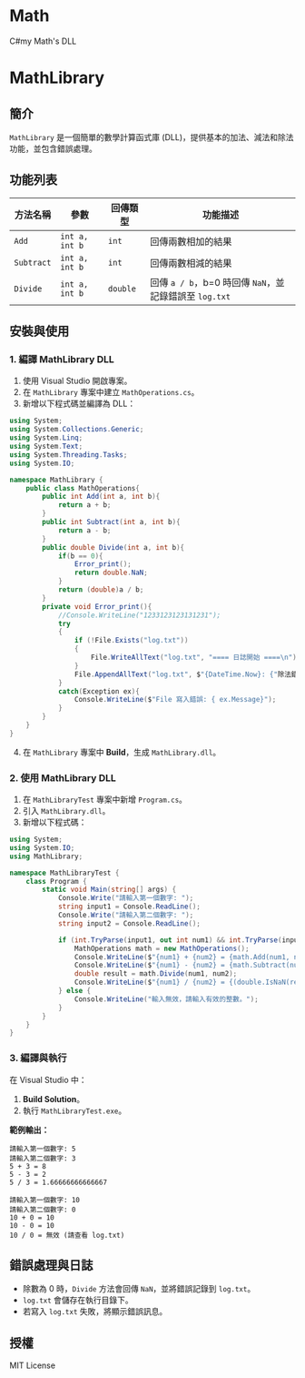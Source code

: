 # Math
C#my Math's DLL
# MathLibrary

## 簡介

`MathLibrary` 是一個簡單的數學計算函式庫 (DLL)，提供基本的加法、減法和除法功能，並包含錯誤處理。

## 功能列表

| 方法名稱       | 參數             | 回傳類型     | 功能描述                                      |
| ---------- | -------------- | -------- | ----------------------------------------- |
| `Add`      | `int a, int b` | `int`    | 回傳兩數相加的結果                                 |
| `Subtract` | `int a, int b` | `int`    | 回傳兩數相減的結果                                 |
| `Divide`   | `int a, int b` | `double` | 回傳 `a / b`，b=0 時回傳 `NaN`，並記錄錯誤至 `log.txt` |

## 安裝與使用

### **1. 編譯 MathLibrary DLL**

1. 使用 Visual Studio 開啟專案。
2. 在 `MathLibrary` 專案中建立 `MathOperations.cs`。
3. 新增以下程式碼並編譯為 DLL：

```csharp
using System;
using System.Collections.Generic;
using System.Linq;
using System.Text;
using System.Threading.Tasks;
using System.IO;

namespace MathLibrary {
    public class MathOperations{
        public int Add(int a, int b){
            return a + b;
        }
        public int Subtract(int a, int b){
            return a - b;
        }
        public double Divide(int a, int b){
            if(b == 0){
                Error_print();
                return double.NaN;
            }
            return (double)a / b;
        } 
        private void Error_print(){
            //Console.WriteLine("1233123123131231");
            try
            {
                if (!File.Exists("log.txt"))
                {
                    File.WriteAllText("log.txt", "==== 日誌開始 ====\n");
                }
                File.AppendAllText("log.txt", $"{DateTime.Now}: {"除法錯誤 b=0"}{Environment.NewLine}");
            }
            catch(Exception ex){
                Console.WriteLine($"File 寫入錯誤: { ex.Message}");
            }
        }
    }
}

```

4. 在 `MathLibrary` 專案中 **Build**，生成 `MathLibrary.dll`。

### **2. 使用 MathLibrary DLL**

1. 在 `MathLibraryTest` 專案中新增 `Program.cs`。
2. 引入 `MathLibrary.dll`。
3. 新增以下程式碼：

```csharp
using System;
using System.IO;
using MathLibrary;

namespace MathLibraryTest {
    class Program {
        static void Main(string[] args) {
            Console.Write("請輸入第一個數字: ");
            string input1 = Console.ReadLine();
            Console.Write("請輸入第二個數字: ");
            string input2 = Console.ReadLine();

            if (int.TryParse(input1, out int num1) && int.TryParse(input2, out int num2)) {
                MathOperations math = new MathOperations();
                Console.WriteLine($"{num1} + {num2} = {math.Add(num1, num2)}");
                Console.WriteLine($"{num1} - {num2} = {math.Subtract(num1, num2)}");
                double result = math.Divide(num1, num2);
                Console.WriteLine($"{num1} / {num2} = {(double.IsNaN(result) ? "無效 (請查看 log.txt)" : result.ToString())}");
            } else {
                Console.WriteLine("輸入無效，請輸入有效的整數。");
            }
        }
    }
}
```

### **3. 編譯與執行**

在 Visual Studio 中：

1. **Build Solution**。
2. 執行 `MathLibraryTest.exe`。

**範例輸出：**

```
請輸入第一個數字: 5
請輸入第二個數字: 3
5 + 3 = 8
5 - 3 = 2
5 / 3 = 1.66666666666667
```

```
請輸入第一個數字: 10
請輸入第二個數字: 0
10 + 0 = 10
10 - 0 = 10
10 / 0 = 無效 (請查看 log.txt)
```

## 錯誤處理與日誌

- 除數為 0 時，`Divide` 方法會回傳 `NaN`，並將錯誤記錄到 `log.txt`。
- `log.txt` 會儲存在執行目錄下。
- 若寫入 `log.txt` 失敗，將顯示錯誤訊息。

## 授權

MIT License

